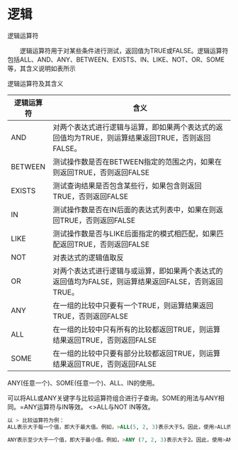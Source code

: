 # 逻辑

 逻辑运算符

　　逻辑运算符用于对某些条件进行测试，返回值为TRUE或FALSE。逻辑运算符包括ALL、AND、ANY、BETWEEN、EXISTS、IN、LIKE、NOT、OR、SOME等，其含义说明如表所示

逻辑运算符及其含义

| 逻辑运算符 | 含义                                                         |
| ---------- | ------------------------------------------------------------ |
| AND        | 对两个表达式进行逻辑与运算，即如果两个表达式的返回值均为TRUE，则运算结果返回TRUE，否则返回FALSE。 |
| BETWEEN    | 测试操作数是否在BETWEEN指定的范围之内，如果在则返回TRUE，否则返回FALSE |
| EXISTS     | 测试查询结果是否包含某些行，如果包含则返回TRUE，否则返回FALSE |
| IN         | 测试操作数是否在IN后面的表达式列表中，如果在则返回TRUE，否则返回FALSE |
| LIKE       | 测试操作数是否与LIKE后面指定的模式相匹配，如果匹配返回TRUE，否则返回FALSE |
| NOT        | 对表达式的逻辑值取反                                         |
| OR         | 对两个表达式进行逻辑与或运算，即如果两个表达式的返回值均为FALSE，则运算结果返回FALSE，否则返回TRUE。 |
| ANY        | 在一组的比较中只要有一个TRUE，则运算结果返回TRUE，否则返回FALSE |
| ALL        | 在一组的比较中只有所有的比较都返回TRUE，则运算结果返回TRUE，否则返回FALSE |
| SOME       | 在一组的比较中只要有部分比较都返回TRUE，则运算结果返回TRUE，否则返回FALSE |



ANY(任意一个)、SOME(任意一个)、ALL、IN的使用。

可以将ALL或ANY关键字与比较运算符组合进行子查询。SOME的用法与ANY相同。=ANY运算符与IN等效。
<>ALL与NOT IN等效。

```sql
以 > 比较运算符为例：
ALL表示大于每一个值，即大于最大值。例如，>ALL(5, 2, 3)表示大于5。因此，使用>ALL的子查询也可用MAX集函数实现。

ANY表示至少大于一个值，即大于最小值。例如，>ANY (7, 2, 3)表示大于2。因此，使用>ANY的子查询也可用MIN集函数实现。
```



 

 

